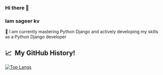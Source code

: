 ### Hi there 👋
### Iam sageer kv
   
🌱 I am currently mastering Python Django and actively developing my skills as a Python Django developer

<h2> 📈 &nbsp;My GitHub History!</h2>

[![Top Langs](https://github-readme-stats.vercel.app/api/top-langs/?username=sageerkv&layout=compact)](https://github.com/anuraghazra/github-readme-stats)

